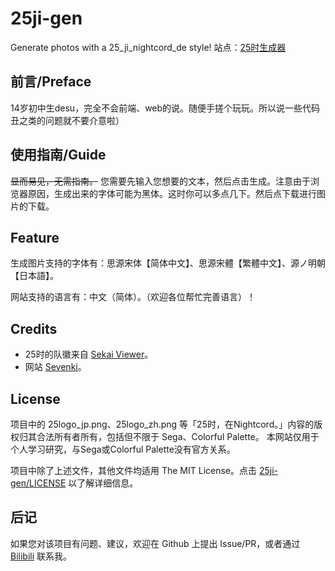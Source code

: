 # 25ji-gen
Generate photos with a 25_ji_nightcord_de style!
站点：[25时生成器](https://25ji.netlify.app/)
## 前言/Preface

14岁初中生desu，完全不会前端、web的说。随便手搓个玩玩。所以说一些代码丑之类的问题就不要介意啦）

## 使用指南/Guide

~~显而易见，无需指南。~~ 您需要先输入您想要的文本，然后点击生成。注意由于浏览器原因，生成出来的字体可能为黑体。这时你可以多点几下。然后点下载进行图片的下载。

## Feature

生成图片支持的字体有：思源宋体【简体中文】、思源宋體【繁體中文】、源ノ明朝【日本語】。

网站支持的语言有：中文（简体）。（欢迎各位帮忙完善语言）！

## Credits

- 25时的队徽来自 [Sekai Viewer](https://sekai.best/)。
- 网站 [Sevenki](https://github.com/sevenki666)。

## License

项目中的 25logo_jp.png、25logo_zh.png 等「25时，在Nightcord。」内容的版权归其合法所有者所有，包括但不限于 Sega、Colorful Palette。 本网站仅用于个人学习研究，与Sega或Colorful Palette没有官方关系。

项目中除了上述文件，其他文件均适用 The MIT License。点击 [25ji-gen/LICENSE](https://github.com/sevenki666/25ji-gen/blob/main/LICENSE) 以了解详细信息。

## 后记

如果您对该项目有问题、建议，欢迎在 Github 上提出 Issue/PR，或者通过 [Bilibili](https://space.bilibili.com/566794905) 联系我。

